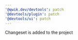 ```yaml
---
'@qwik.dev/devtools': patch
'@devtools/plugin': patch
'@devtools/ui': patch
---
```


Changeset is added to the project
